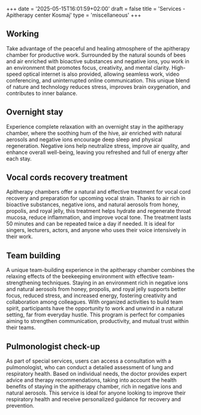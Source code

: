 +++
date = '2025-05-15T16:01:59+02:00'
draft = false
title = 'Services - Apitherapy center Kosmaj'
type = 'miscellaneous'
+++

## Working

Take advantage of the peaceful and healing atmosphere of the apitherapy chamber for productive work. Surrounded by the natural sounds of bees and air enriched with bioactive substances and negative ions, you work in an environment that promotes focus, creativity, and mental clarity. High-speed optical internet is also provided, allowing seamless work, video conferencing, and uninterrupted online communication. This unique blend of nature and technology reduces stress, improves brain oxygenation, and contributes to inner balance.

## Overnight stay

Experience complete relaxation with an overnight stay in the apitherapy chamber, where the soothing hum of the hive, air enriched with natural aerosols and negative ions encourage deep sleep and physical regeneration. Negative ions help neutralize stress, improve air quality, and enhance overall well-being, leaving you refreshed and full of energy after each stay.

## Vocal cords recovery treatment

Apitherapy chambers offer a natural and effective treatment for vocal cord recovery and preparation for upcoming vocal strain. Thanks to air rich in bioactive substances, negative ions, and natural aerosols from honey, propolis, and royal jelly, this treatment helps hydrate and regenerate throat mucosa, reduce inflammation, and improve vocal tone. The treatment lasts 50 minutes and can be repeated twice a day if needed. It is ideal for singers, lecturers, actors, and anyone who uses their voice intensively in their work.

## Team building

A unique team-building experience in the apitherapy chamber combines the relaxing effects of the beekeeping environment with effective team-strengthening techniques. Staying in an environment rich in negative ions and natural aerosols from honey, propolis, and royal jelly supports better focus, reduced stress, and increased energy, fostering creativity and collaboration among colleagues. With organized activities to build team spirit, participants have the opportunity to work and unwind in a natural setting, far from everyday hustle. This program is perfect for companies aiming to strengthen communication, productivity, and mutual trust within their teams.

## Pulmonologist check-up

As part of special services, users can access a consultation with a pulmonologist, who can conduct a detailed assessment of lung and respiratory health. Based on individual needs, the doctor provides expert advice and therapy recommendations, taking into account the health benefits of staying in the apitherapy chamber, rich in negative ions and natural aerosols. This service is ideal for anyone looking to improve their respiratory health and receive personalized guidance for recovery and prevention.

